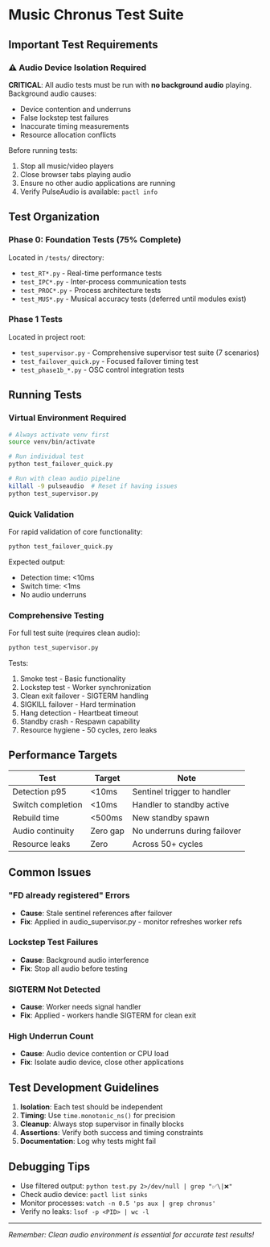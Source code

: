 # Music Chronus Test Suite

## Important Test Requirements

### ⚠️ Audio Device Isolation Required

**CRITICAL**: All audio tests must be run with **no background audio** playing. Background audio causes:
- Device contention and underruns
- False lockstep test failures
- Inaccurate timing measurements
- Resource allocation conflicts

Before running tests:
1. Stop all music/video players
2. Close browser tabs playing audio
3. Ensure no other audio applications are running
4. Verify PulseAudio is available: `pactl info`

## Test Organization

### Phase 0: Foundation Tests (75% Complete)
Located in `/tests/` directory:
- `test_RT*.py` - Real-time performance tests
- `test_IPC*.py` - Inter-process communication tests
- `test_PROC*.py` - Process architecture tests
- `test_MUS*.py` - Musical accuracy tests (deferred until modules exist)

### Phase 1 Tests
Located in project root:
- `test_supervisor.py` - Comprehensive supervisor test suite (7 scenarios)
- `test_failover_quick.py` - Focused failover timing test
- `test_phase1b_*.py` - OSC control integration tests

## Running Tests

### Virtual Environment Required
```bash
# Always activate venv first
source venv/bin/activate

# Run individual test
python test_failover_quick.py

# Run with clean audio pipeline
killall -9 pulseaudio  # Reset if having issues
python test_supervisor.py
```

### Quick Validation
For rapid validation of core functionality:
```bash
python test_failover_quick.py
```

Expected output:
- Detection time: <10ms
- Switch time: <1ms
- No audio underruns

### Comprehensive Testing
For full test suite (requires clean audio):
```bash
python test_supervisor.py
```

Tests:
1. Smoke test - Basic functionality
2. Lockstep test - Worker synchronization
3. Clean exit failover - SIGTERM handling
4. SIGKILL failover - Hard termination
5. Hang detection - Heartbeat timeout
6. Standby crash - Respawn capability
7. Resource hygiene - 50 cycles, zero leaks

## Performance Targets

| Test | Target | Note |
|------|--------|------|
| Detection p95 | <10ms | Sentinel trigger to handler |
| Switch completion | <10ms | Handler to standby active |
| Rebuild time | <500ms | New standby spawn |
| Audio continuity | Zero gap | No underruns during failover |
| Resource leaks | Zero | Across 50+ cycles |

## Common Issues

### "FD already registered" Errors
- **Cause**: Stale sentinel references after failover
- **Fix**: Applied in audio_supervisor.py - monitor refreshes worker refs

### Lockstep Test Failures
- **Cause**: Background audio interference
- **Fix**: Stop all audio before testing

### SIGTERM Not Detected
- **Cause**: Worker needs signal handler
- **Fix**: Applied - workers handle SIGTERM for clean exit

### High Underrun Count
- **Cause**: Audio device contention or CPU load
- **Fix**: Isolate audio device, close other applications

## Test Development Guidelines

1. **Isolation**: Each test should be independent
2. **Timing**: Use `time.monotonic_ns()` for precision
3. **Cleanup**: Always stop supervisor in finally blocks
4. **Assertions**: Verify both success and timing constraints
5. **Documentation**: Log why tests might fail

## Debugging Tips

- Use filtered output: `python test.py 2>/dev/null | grep "✅\|❌"`
- Check audio device: `pactl list sinks`
- Monitor processes: `watch -n 0.5 'ps aux | grep chronus'`
- Verify no leaks: `lsof -p <PID> | wc -l`

---

*Remember: Clean audio environment is essential for accurate test results!*